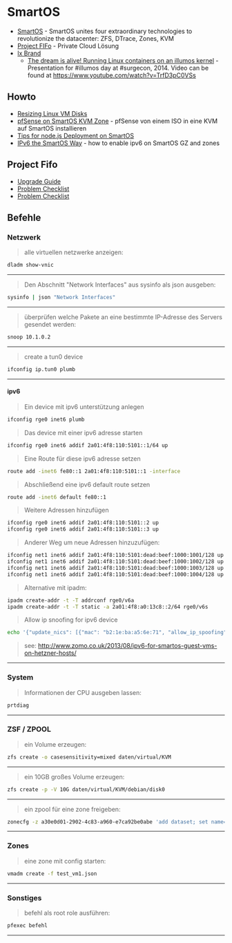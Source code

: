 # SmartOS

* [SmartOS](http://smartos.org/) - SmartOS unites four extraordinary technologies to revolutionize the datacenter:
ZFS, DTrace, Zones, KVM
* [Project FIFo](https://project-fifo.net/) - Private Cloud Lösung
* [lx Brand](http://wiki.smartos.org/display/DOC/lx+Brand)
  * [The dream is alive! Running Linux containers on an illumos kernel](http://www.slideshare.net/bcantrill/illumos-lx) - Presentation for #illumos day at #surgecon, 2014. Video can be found at https://www.youtube.com/watch?v=TrfD3pC0VSs

## Howto
* [Resizing Linux VM Disks](http://wiki.smartos.org/display/DOC/Resizing+Linux+VM+Disks)
* [pfSense on SmartOS KVM Zone](http://nullworks.wordpress.com/2013/12/19/pfsense-on-smartos-kvm-zone/) - pfSense von einem ISO in eine KVM auf SmartOS installieren
* [Tips for node.js Deployment on SmartOS](http://marius.me.uk/blog/2013/04/tips-nodejs-deployment-smartos/)
* [IPv6 the SmartOS Way](https://digitalelf.net/2014/10/ipv6-the-smartos-way/) - how to enable ipv6 on SmartOS GZ and zones

## Project Fifo

* [Upgrade Guide](https://docs.project-fifo.net/general/upgrade.html)
* [Problem Checklist](https://project-fifo.net/display/PF/Problem+Checklist)
* [Problem Checklist](https://docs.project-fifo.net/en/dev/troubleshooting.html)

## Befehle

### Netzwerk

> alle virtuellen netzwerke anzeigen:
```bash
dladm show-vnic
```

---
> Den Abschnitt "Network Interfaces" aus sysinfo als json ausgeben:
```bash
sysinfo | json "Network Interfaces"
```

---
> überprüfen welche Pakete an eine bestimmte IP-Adresse des Servers gesendet werden:
```bash
snoop 10.1.0.2
```

---
> create a tun0 device
```bash
ifconfig ip.tun0 plumb
```


---

#### ipv6

> Ein device mit ipv6 unterstützung anlegen
```bash
ifconfig rge0 inet6 plumb
```
> Das device mit einer ipv6 adresse starten
```bash
ifconfig rge0 inet6 addif 2a01:4f8:110:5101::1/64 up
```
> Eine Route für diese ipv6 adresse setzen
```bash
route add -inet6 fe80::1 2a01:4f8:110:5101::1 -interface
```
> Abschließend eine ipv6 default route setzen
```bash
route add -inet6 default fe80::1
```
> Weitere Adressen hinzufügen
```bash
ifconfig rge0 inet6 addif 2a01:4f8:110:5101::2 up
ifconfig rge0 inet6 addif 2a01:4f8:110:5101::3 up
```
> Anderer Weg um neue Adressen hinzuzufügen:
```bash
ifconfig net1 inet6 addif 2a01:4f8:110:5101:dead:beef:1000:1001/128 up
ifconfig net1 inet6 addif 2a01:4f8:110:5101:dead:beef:1000:1002/128 up
ifconfig net1 inet6 addif 2a01:4f8:110:5101:dead:beef:1000:1003/128 up
ifconfig net1 inet6 addif 2a01:4f8:110:5101:dead:beef:1000:1004/128 up
```
> Alternative mit ipadm:
```bash
ipadm create-addr -t -T addrconf rge0/v6a
ipadm create-addr -t -T static -a 2a01:4f8:a0:13c8::2/64 rge0/v6s
```
> Allow ip snoofing for ipv6 device
```bash
echo '{"update_nics": [{"mac": "b2:1e:ba:a5:6e:71", "allow_ip_spoofing": true}]}' | vmadm update e5c4e68f-9b21-4d46-9c12-1e870b05e470
```
> see: http://www.zomo.co.uk/2013/08/ipv6-for-smartos-guest-vms-on-hetzner-hosts/

---


### System

> Informationen der CPU ausgeben lassen:
```bash
prtdiag
```

----
### ZSF / ZPOOL

> ein Volume erzeugen:
```bash
zfs create -o casesensitivity=mixed daten/virtual/KVM
```

---
> ein 10GB großes Volume erzeugen:
```bash
zfs create -p -V 10G daten/virtual/KVM/debian/disk0
```

---
> ein zpool für eine zone freigeben:
```bash
zonecfg -z a30e0d01-2902-4c83-a960-e7ca92be0abe 'add dataset; set name="zones/daten"; end; verify; commit'
```

----
### Zones

> eine zone mit config starten:
```bash
vmadm create -f test_vm1.json
```

----
### Sonstiges

> befehl als root role ausführen:
```bash
pfexec befehl
```

----
